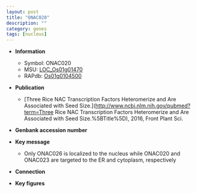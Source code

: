 ```yaml
---
layout: post
title: "ONAC020"
description: ""
category: genes
tags: [nucleus]
---
```


* **Information**  
    + Symbol: ONAC020  
    + MSU: [LOC_Os01g01470](http://rice.plantbiology.msu.edu/cgi-bin/ORF_infopage.cgi?orf=LOC_Os01g01470)  
    + RAPdb: [Os01g0104500](http://rapdb.dna.affrc.go.jp/viewer/gbrowse_details/irgsp1?name=Os01g0104500)  

* **Publication**  
    + [Three Rice NAC Transcription Factors Heteromerize and Are Associated with Seed Size.](http://www.ncbi.nlm.nih.gov/pubmed?term=Three Rice NAC Transcription Factors Heteromerize and Are Associated with Seed Size.%5BTitle%5D), 2016, Front Plant Sci.

* **Genbank accession number**  

* **Key message**  
    + Only ONAC026 is localized to the nucleus while ONAC020 and ONAC023 are targeted to the ER and cytoplasm, respectively

* **Connection**  

* **Key figures**  


